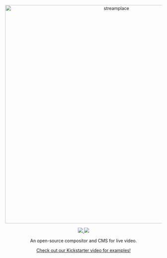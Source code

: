 <p align="center">
  <a href="https://stream.kitchen/">
    <img alt="streamplace" src="https://cloud.githubusercontent.com/assets/257909/22085092/7e32de3c-dd87-11e6-8209-26176f852912.png" width="700">
  </a>
</p>

<p align="center">
  <a href="https://travis-ci.org/streamplace/streamplace">
    <img src="https://travis-ci.org/streamplace/streamplace.svg?branch=master">
  </a>
  <a href="https://slack.stream.place/">
    <img src="https://slack.stream.place/badge.svg">
  </a>
</p>

<p align="center">
  An open-source compositor and CMS for live video.
</p>

<p align="center">
  <a href="https://www.kickstarter.com/projects/338091149/stream-kitchen">Check out our Kickstarter video for examples!</a>
</p>

